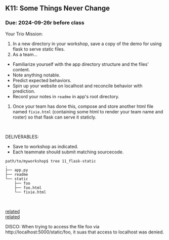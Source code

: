 ## K11: Some Things Never Change
### Due: 2024-09-26r before class

Your Trio Mission:

1. In a new directory in your workshop, save a copy of the demo for using flask to serve static files.
1. As a team...
  - Familiarize yourself with the app directory structure and the files' content.
  - Note anything notable.
  - Predict expected behaviors.
  - Spin up your website on localhost and reconcile behavior with prediction.
  - Record your notes in `readme` in app's root directory.
1. Once your team has done this, compose and store another html file named `fixie.html` (containing some html to render your team name and roster) so that flask can serve it staticly.

<br>

DELIVERABLES:
* Save to workshop as indicated.
* Each teammate should submit matching sourcecode.

```
path/to/myworkshop$ tree 11_flask-static
.
├── app.py
├── readme
└── static
    ├── foo
    ├── foo.html
    └── fixie.html
```

<br>

[related](https://ukulelemagazine.com/lessons/uke-lesson-3-chords-and-the-truth-country-songwriting-legend-harlan-howard)  
[related](https://en.wikipedia.org/wiki/Plain_text)  

DISCO:
When trying to access the file foo via http://localhost:5000/static/foo, it suas that access to localhost was denied.
